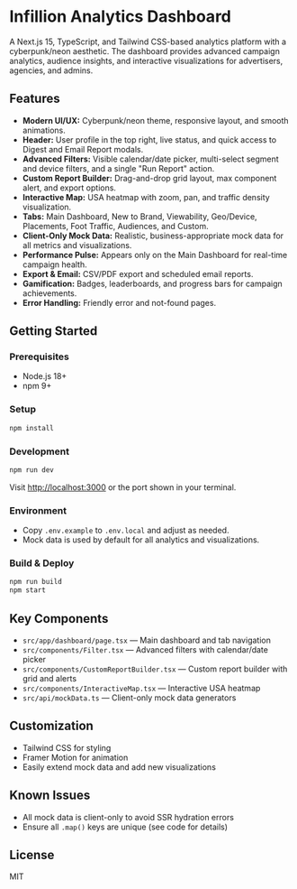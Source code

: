 # Infillion Analytics Dashboard

A Next.js 15, TypeScript, and Tailwind CSS-based analytics platform with a cyberpunk/neon aesthetic. The dashboard provides advanced campaign analytics, audience insights, and interactive visualizations for advertisers, agencies, and admins.

## Features

- **Modern UI/UX:** Cyberpunk/neon theme, responsive layout, and smooth animations.
- **Header:** User profile in the top right, live status, and quick access to Digest and Email Report modals.
- **Advanced Filters:** Visible calendar/date picker, multi-select segment and device filters, and a single "Run Report" action.
- **Custom Report Builder:** Drag-and-drop grid layout, max component alert, and export options.
- **Interactive Map:** USA heatmap with zoom, pan, and traffic density visualization.
- **Tabs:** Main Dashboard, New to Brand, Viewability, Geo/Device, Placements, Foot Traffic, Audiences, and Custom.
- **Client-Only Mock Data:** Realistic, business-appropriate mock data for all metrics and visualizations.
- **Performance Pulse:** Appears only on the Main Dashboard for real-time campaign health.
- **Export & Email:** CSV/PDF export and scheduled email reports.
- **Gamification:** Badges, leaderboards, and progress bars for campaign achievements.
- **Error Handling:** Friendly error and not-found pages.

## Getting Started

### Prerequisites
- Node.js 18+
- npm 9+

### Setup
```bash
npm install
```

### Development
```bash
npm run dev
```
Visit [http://localhost:3000](http://localhost:3000) or the port shown in your terminal.

### Environment
- Copy `.env.example` to `.env.local` and adjust as needed.
- Mock data is used by default for all analytics and visualizations.

### Build & Deploy
```bash
npm run build
npm start
```

## Key Components
- `src/app/dashboard/page.tsx` — Main dashboard and tab navigation
- `src/components/Filter.tsx` — Advanced filters with calendar/date picker
- `src/components/CustomReportBuilder.tsx` — Custom report builder with grid and alerts
- `src/components/InteractiveMap.tsx` — Interactive USA heatmap
- `src/api/mockData.ts` — Client-only mock data generators

## Customization
- Tailwind CSS for styling
- Framer Motion for animation
- Easily extend mock data and add new visualizations

## Known Issues
- All mock data is client-only to avoid SSR hydration errors
- Ensure all `.map()` keys are unique (see code for details)

## License
MIT 